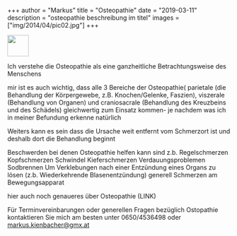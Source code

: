+++
author = "Markus"
title = "Osteopathie"
date = "2019-03-11"
description = "osteopathie beschreibung im titel"
images  = ["img/2014/04/pic02.jpg"]
+++

<img src="/img/MarleneKienbacher.JPG" width="48">

Ich verstehe die Osteopathie als eine ganzheitliche Betrachtungsweise des Menschens

mir ist es auch wichtig, dass alle 3 Bereiche der Osteopathie( parietale (die Behandlung der Körpergewebe, z.B. Knochen/Gelenke, Faszien), viszerale (Behandlung von Organen)  und craniosacrale (Behandlung des Kreuzbeins und des Schädels) gleichwertig zum Einsatz kommen- je nachdem was ich in meiner Befundung erkenne natürlich

Weiters kann es sein dass die Ursache weit entfernt vom Schmerzort ist und deshalb dort die Behandlung beginnt

Beschwerden bei denen Osteopathie helfen kann sind z.b.
Regelschmerzen
Kopfschmerzen
Schwindel
Kieferschmerzen
Verdauungsproblemen
Sodbrennen
Um Verklebungen nach einer Entzündung eines Organs zu lösen (z.b. Wiederkehrende Blasenentzündung)
generell Schmerzen am Bewegungsapparat

hier auch noch genaueres über Osteopathie (LINK)

Für Terminvereinbarungen oder generellen Fragen bezüglich Ostopathie kontaktieren Sie mich am besten unter 0650/4536498 oder markus.kienbacher@gmx.at
